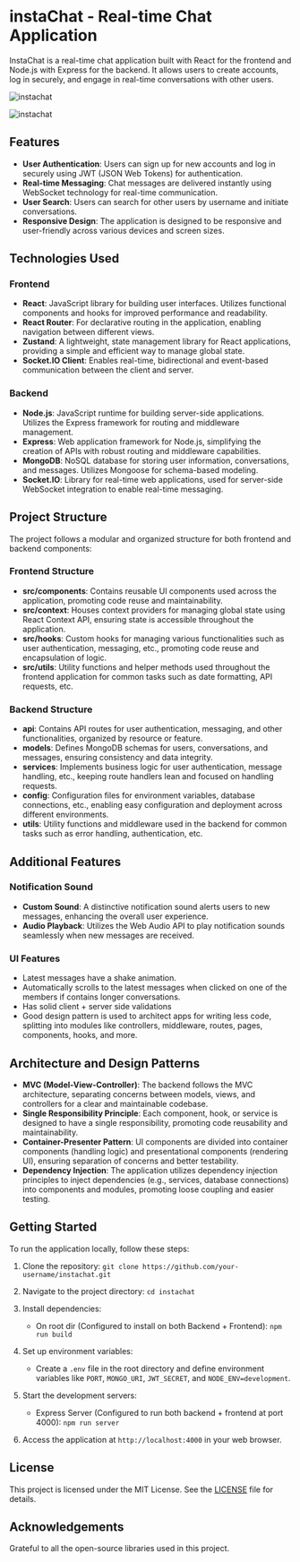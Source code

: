 # instaChat - Real-time Chat Application

InstaChat is a real-time chat application built with React for the frontend and Node.js with Express for the backend. It allows users to create accounts, log in securely, and engage in real-time conversations with other users.

![instachat](https://i.imgur.com/lsYiRFp.png)

![instachat](https://i.imgur.com/xX20Hj2.png)

## Features

- **User Authentication**: Users can sign up for new accounts and log in securely using JWT (JSON Web Tokens) for authentication.
- **Real-time Messaging**: Chat messages are delivered instantly using WebSocket technology for real-time communication.
- **User Search**: Users can search for other users by username and initiate conversations.
- **Responsive Design**: The application is designed to be responsive and user-friendly across various devices and screen sizes.

## Technologies Used

### Frontend
- **React**: JavaScript library for building user interfaces. Utilizes functional components and hooks for improved performance and readability.
- **React Router**: For declarative routing in the application, enabling navigation between different views.
- **Zustand**: A lightweight, state management library for React applications, providing a simple and efficient way to manage global state.
- **Socket.IO Client**: Enables real-time, bidirectional and event-based communication between the client and server.

### Backend
- **Node.js**: JavaScript runtime for building server-side applications. Utilizes the Express framework for routing and middleware management.
- **Express**: Web application framework for Node.js, simplifying the creation of APIs with robust routing and middleware capabilities.
- **MongoDB**: NoSQL database for storing user information, conversations, and messages. Utilizes Mongoose for schema-based modeling.
- **Socket.IO**: Library for real-time web applications, used for server-side WebSocket integration to enable real-time messaging.

## Project Structure

The project follows a modular and organized structure for both frontend and backend components:

### Frontend Structure
- **src/components**: Contains reusable UI components used across the application, promoting code reuse and maintainability.
- **src/context**: Houses context providers for managing global state using React Context API, ensuring state is accessible throughout the application.
- **src/hooks**: Custom hooks for managing various functionalities such as user authentication, messaging, etc., promoting code reuse and encapsulation of logic.
- **src/utils**: Utility functions and helper methods used throughout the frontend application for common tasks such as date formatting, API requests, etc.

### Backend Structure
- **api**: Contains API routes for user authentication, messaging, and other functionalities, organized by resource or feature.
- **models**: Defines MongoDB schemas for users, conversations, and messages, ensuring consistency and data integrity.
- **services**: Implements business logic for user authentication, message handling, etc., keeping route handlers lean and focused on handling requests.
- **config**: Configuration files for environment variables, database connections, etc., enabling easy configuration and deployment across different environments.
- **utils**: Utility functions and middleware used in the backend for common tasks such as error handling, authentication, etc.

## Additional Features

### Notification Sound
- **Custom Sound**: A distinctive notification sound alerts users to new messages, enhancing the overall user experience.
- **Audio Playback**: Utilizes the Web Audio API to play notification sounds seamlessly when new messages are received.

### UI Features
- Latest messages have a shake animation.
- Automatically scrolls to the latest messages when clicked on one of the members if contains longer conversations.
- Has solid client + server side validations
- Good design pattern is used to architect apps for writing less code, splitting into modules like controllers, middleware, routes, pages, components, hooks, and more.

## Architecture and Design Patterns

- **MVC (Model-View-Controller)**: The backend follows the MVC architecture, separating concerns between models, views, and controllers for a clear and maintainable codebase.
- **Single Responsibility Principle**: Each component, hook, or service is designed to have a single responsibility, promoting code reusability and maintainability.
- **Container-Presenter Pattern**: UI components are divided into container components (handling logic) and presentational components (rendering UI), ensuring separation of concerns and better testability.
- **Dependency Injection**: The application utilizes dependency injection principles to inject dependencies (e.g., services, database connections) into components and modules, promoting loose coupling and easier testing.

## Getting Started

To run the application locally, follow these steps:

1. Clone the repository: `git clone https://github.com/your-username/instachat.git`
2. Navigate to the project directory: `cd instachat`
3. Install dependencies:
   - On root dir (Configured to install on both Backend + Frontend): `npm run build`

4. Set up environment variables:
   - Create a `.env` file in the root directory and define environment variables like `PORT`, `MONGO_URI`, `JWT_SECRET`, and `NODE_ENV=development`.
5. Start the development servers:
   - Express Server (Configured to run both backend + frontend at port 4000): `npm run server`
7. Access the application at `http://localhost:4000` in your web browser.

## License

This project is licensed under the MIT License. See the [LICENSE](LICENSE) file for details.

## Acknowledgements

Grateful to all the open-source libraries used in this project.
